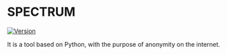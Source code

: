 # SPECTRUM

[![Version](https://img.shields.io/badge/version-none-red.svg?maxAge=259200)]()

It is a tool based on Python, with the purpose of anonymity on the internet.
